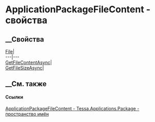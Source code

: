 # ApplicationPackageFileContent - свойства
##  __Свойства
[File](P_Tessa_Applications_Package_ApplicationPackageFileContent_File.htm)|  
---|---  
[GetFileContentAsync](P_Tessa_Applications_Package_ApplicationPackageFileContent_GetFileContentAsync.htm)|  
[GetFileSizeAsync](P_Tessa_Applications_Package_ApplicationPackageFileContent_GetFileSizeAsync.htm)|  
## __См. также
#### Ссылки
[ApplicationPackageFileContent -
](T_Tessa_Applications_Package_ApplicationPackageFileContent.htm)
[Tessa.Applications.Package - пространство
имён](N_Tessa_Applications_Package.htm)
